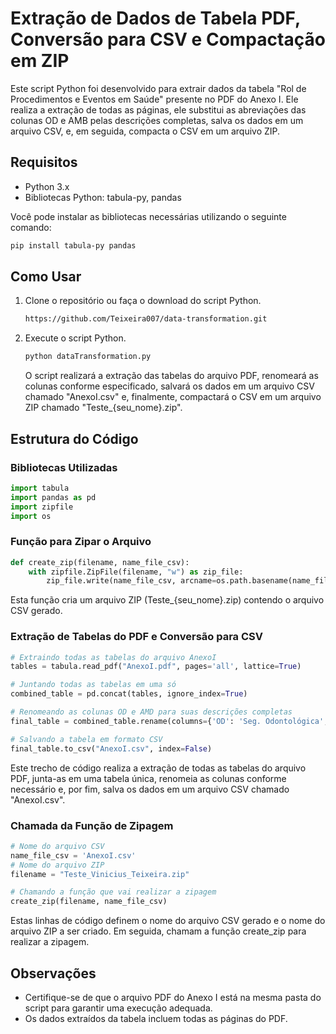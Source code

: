 # Extração de Dados de Tabela PDF, Conversão para CSV e Compactação em ZIP

Este script Python foi desenvolvido para extrair dados da tabela "Rol de Procedimentos e Eventos em Saúde" presente no PDF do Anexo I. Ele realiza a extração de todas as páginas, ele substitui as abreviações das colunas OD e AMB pelas descrições completas, salva os dados em um arquivo CSV, e, em seguida, compacta o CSV em um arquivo ZIP.

## Requisitos
 - Python 3.x
 - Bibliotecas Python: tabula-py, pandas
 
Você pode instalar as bibliotecas necessárias utilizando o seguinte comando:
```bash
pip install tabula-py pandas
```
## Como Usar
1. Clone o repositório ou faça o download do script Python.
   ```bash
   https://github.com/Teixeira007/data-transformation.git
   ```
2. Execute o script Python.
   ```python
   python dataTransformation.py
   ```
   O script realizará a extração das tabelas do arquivo PDF, renomeará as colunas conforme especificado, salvará os dados em um arquivo CSV chamado "AnexoI.csv" e, finalmente, compactará o CSV em um arquivo ZIP chamado "Teste_{seu_nome}.zip".

## Estrutura do Código
### Bibliotecas Utilizadas

```python
import tabula
import pandas as pd
import zipfile
import os
```
### Função para Zipar o Arquivo
```python
def create_zip(filename, name_file_csv):
    with zipfile.ZipFile(filename, "w") as zip_file:
        zip_file.write(name_file_csv, arcname=os.path.basename(name_file_csv))
```
Esta função cria um arquivo ZIP (Teste_{seu_nome}.zip) contendo o arquivo CSV gerado.
### Extração de Tabelas do PDF e Conversão para CSV
```python
# Extraindo todas as tabelas do arquivo AnexoI
tables = tabula.read_pdf("AnexoI.pdf", pages='all', lattice=True)

# Juntando todas as tabelas em uma só
combined_table = pd.concat(tables, ignore_index=True)

# Renomeando as colunas OD e AMD para suas descrições completas
final_table = combined_table.rename(columns={'OD': 'Seg. Odontológica', 'AMB': 'Seg. Ambulatorio'})

# Salvando a tabela em formato CSV
final_table.to_csv("AnexoI.csv", index=False)
```
Este trecho de código realiza a extração de todas as tabelas do arquivo PDF, junta-as em uma tabela única, renomeia as colunas conforme necessário e, por fim, salva os dados em um arquivo CSV chamado "AnexoI.csv".
### Chamada da Função de Zipagem
```python
# Nome do arquivo CSV
name_file_csv = 'AnexoI.csv'
# Nome do arquivo ZIP
filename = "Teste_Vinicius_Teixeira.zip"

# Chamando a função que vai realizar a zipagem
create_zip(filename, name_file_csv)
```
Estas linhas de código definem o nome do arquivo CSV gerado e o nome do arquivo ZIP a ser criado. Em seguida, chamam a função create_zip para realizar a zipagem.
## Observações
 - Certifique-se de que o arquivo PDF do Anexo I está na mesma pasta do script para garantir uma execução adequada.
 - Os dados extraídos da tabela incluem todas as páginas do PDF.






